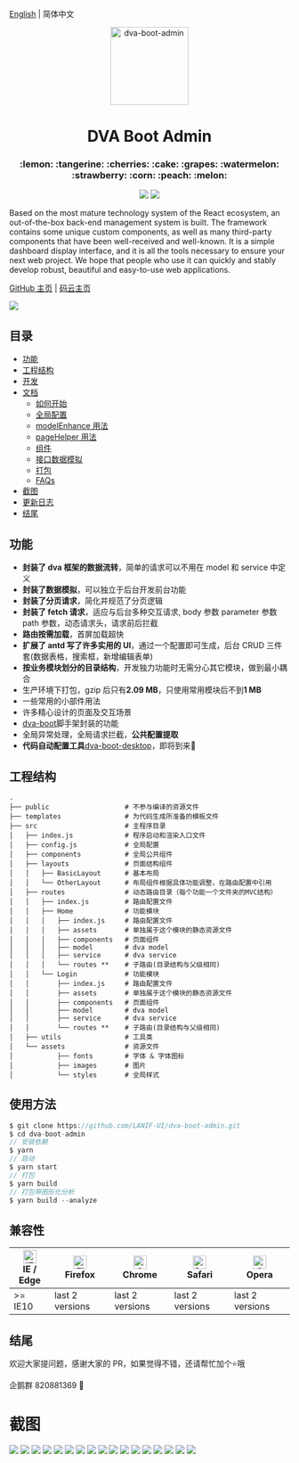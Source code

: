 [English](./README_en-US.md) | 简体中文

<p align="center">
    <img alt="dva-boot-admin" src="https://user-images.githubusercontent.com/1697158/49214902-8f888180-f402-11e8-8207-84d5cdf9d9bf.png" width="140">
</p>
<h1 align="center">DVA Boot Admin</h1>
<h3 align="center">:lemon: :tangerine: :cherries: :cake: :grapes: :watermelon: :strawberry: :corn: :peach: :melon:</h3>

<p align="center">
  <img src="https://img.shields.io/badge/license-MIT-brightgreen.svg">
  <img src="https://img.shields.io/badge/developing%20with-DVA%20BOOT%20ADMIN-2077ff.svg">
</p>

Based on the most mature technology system of the React ecosystem, an out-of-the-box back-end management system is built. The framework contains some unique custom components, as well as many third-party components that have been well-received and well-known. It is a simple dashboard display interface, and it is all the tools necessary to ensure your next web project. We hope that people who use it can quickly and stably develop robust, beautiful and easy-to-use web applications.

[GitHub 主页](https://github.com/LANIF-UI/dva-boot-admin) |
[码云主页](https://gitee.com/wiqi/dva-boot-admin)

![](https://ucarecdn.com/b296e689-19fd-46f5-863e-40c0d4ba7a61/1.jpg)

## 目录

- [功能](#feature)
- [工程结构](#structure)
- [开发](#usage)
- [文档](https://github.com/LANIF-UI/dva-boot-admin/blob/master/docs/index.md)
  - [如何开始](https://github.com/LANIF-UI/dva-boot-admin/blob/master/docs/start.md)
  - [全局配置](https://github.com/LANIF-UI/dva-boot-admin/blob/master/docs/config.md)
  - [modelEnhance 用法](https://github.com/LANIF-UI/dva-boot-admin/blob/master/docs/modelEnhance.md)
  - [pageHelper 用法](https://github.com/LANIF-UI/dva-boot-admin/blob/master/docs/pageHelper.md)
  - [组件](https://github.com/LANIF-UI/dva-boot-admin/blob/master/docs/components.md)
  - [接口数据模拟](https://github.com/LANIF-UI/dva-boot-admin/blob/master/docs/mock.md)
  - [打包](https://github.com/LANIF-UI/dva-boot-admin/blob/master/docs/build.md)
  - [FAQs](https://github.com/LANIF-UI/dva-boot-admin/blob/master/docs/faqs.md)
- [截图](#gallery)
- [更新日志](https://github.com/LANIF-UI/dva-boot-admin/blob/master/CHANGELOG.md)
- [结尾](#end)

## 功能

- **封装了 dva 框架的数据流转**，简单的请求可以不用在 model 和 service 中定义
- **封装了数据模拟**，可以独立于后台开发前台功能
- **封装了分页请求**，简化并规范了分页逻辑
- **封装了 fetch 请求**，适应与后台多种交互请求, body 参数 parameter 参数 path 参数，动态请求头，请求前后拦截
- **路由按需加载**，首屏加载超快
- **扩展了 antd 写了许多实用的 UI**，通过一个配置即可生成，后台 CRUD 三件套(数据表格，搜索框，新增编辑表单)
- **按业务模块划分的目录结构**，开发独力功能时无需分心其它模块，做到最小耦合
- 生产环境下打包，gzip 后只有**2.09 MB**，只使用常用模块后不到**1 MB**
- 一些常用的小部件用法
- 许多精心设计的页面及交互场景
- [dva-boot](https://github.com/LANIF-UI/dva-boot)脚手架封装的功能
- 全局异常处理，全局请求拦截，**公共配置提取**
- **代码自动配置工具**[dva-boot-desktop](https://github.com/LANIF-UI/dva-boot-desktop)，即将到来:tada:

## 工程结构

```
.
├── public                   # 不参与编译的资源文件
├── templates                # 为代码生成所准备的模板文件
├── src                      # 主程序目录
│   ├── index.js             # 程序启动和渲染入口文件
│   ├── config.js            # 全局配置
│   ├── components           # 全局公共组件
│   ├── layouts              # 页面结构组件
│   │   ├── BasicLayout      # 基本布局
│   │   └── OtherLayout      # 布局组件根据具体功能调整，在路由配置中引用
│   ├── routes               # 动态路由目录（每个功能一个文件夹的MVC结构）
│   │   ├── index.js         # 路由配置文件
│   │   ├── Home             # 功能模块
│   │   │   ├── index.js     # 路由配置文件
│   │   │   ├── assets       # 单独属于这个模块的静态资源文件
│   │   │   ├── components   # 页面组件
│   │   │   ├── model        # dva model
│   │   │   ├── service      # dva service
│   │   │   └── routes **    # 子路由(目录结构与父级相同)
│   │   └── Login            # 功能模块
│   │       ├── index.js     # 路由配置文件
│   │       ├── assets       # 单独属于这个模块的静态资源文件
│   │       ├── components   # 页面组件
│   │       ├── model        # dva model
│   │       ├── service      # dva service
│   │       └── routes **    # 子路由(目录结构与父级相同)
│   ├── utils                # 工具类
│   └── assets               # 资源文件
│           ├── fonts        # 字体 & 字体图标
│           ├── images       # 图片
│           └── styles       # 全局样式
```

## 使用方法

```javascript
$ git clone https://github.com/LANIF-UI/dva-boot-admin.git
$ cd dva-boot-admin
// 安装依赖
$ yarn
// 启动
$ yarn start
// 打包
$ yarn build
// 打包带图形化分析
$ yarn build --analyze
```

## 兼容性

| [<img src="https://raw.githubusercontent.com/alrra/browser-logos/master/src/edge/edge_48x48.png" alt="IE / Edge" width="24px" height="24px" />](http://godban.github.io/browsers-support-badges/)</br>IE / Edge | [<img src="https://raw.githubusercontent.com/alrra/browser-logos/master/src/firefox/firefox_48x48.png" alt="Firefox" width="24px" height="24px" />](http://godban.github.io/browsers-support-badges/)</br>Firefox | [<img src="https://raw.githubusercontent.com/alrra/browser-logos/master/src/chrome/chrome_48x48.png" alt="Chrome" width="24px" height="24px" />](http://godban.github.io/browsers-support-badges/)</br>Chrome | [<img src="https://raw.githubusercontent.com/alrra/browser-logos/master/src/safari/safari_48x48.png" alt="Safari" width="24px" height="24px" />](http://godban.github.io/browsers-support-badges/)</br>Safari | [<img src="https://raw.githubusercontent.com/alrra/browser-logos/master/src/opera/opera_48x48.png" alt="Opera" width="24px" height="24px" />](http://godban.github.io/browsers-support-badges/)</br>Opera |
| --------------------------------------------------------------------------------------------------------------------------------------------------------------------------------------------------------------- | ----------------------------------------------------------------------------------------------------------------------------------------------------------------------------------------------------------------- | ------------------------------------------------------------------------------------------------------------------------------------------------------------------------------------------------------------- | ------------------------------------------------------------------------------------------------------------------------------------------------------------------------------------------------------------- | --------------------------------------------------------------------------------------------------------------------------------------------------------------------------------------------------------- |
| >= IE10                                                                                                                                                                                                         | last 2 versions                                                                                                                                                                                                   | last 2 versions                                                                                                                                                                                               | last 2 versions                                                                                                                                                                                               | last 2 versions                                                                                                                                                                                           |

## 结尾

欢迎大家提问题，感谢大家的 PR，如果觉得不错，还请帮忙加个:star:哦

企鹅群 820881369 :penguin:

# 截图

![](https://ucarecdn.com/7602439b-fa79-4a57-a2f1-c4448710c1c2/14.jpg)
![](https://ucarecdn.com/4de73808-81bf-4fe9-a6a7-fb21000f0e56/banner.gif)
![](https://ucarecdn.com/f1f5cb8f-5209-4b91-beaf-e9c0e3e3737f/111.gif)
![](https://ucarecdn.com/fcfdbd3f-3d43-4a1e-a090-10038f92e1a6/13.jpg)
![](https://ucarecdn.com/6f9862ab-d9e6-4bda-9c6f-9b6a608ccc2a/12.jpg)
![](https://ucarecdn.com/fd93aad7-7963-4cbb-9ffd-4a09c44ee0a0/11.jpg)
![](https://ucarecdn.com/5440ec1c-f524-46ab-826b-742f20476ddf/15.jpg)
![](https://ucarecdn.com/2f35d9c3-d5e8-4519-bfbc-a0ee310e6817/2.jpg)
![](https://ucarecdn.com/eaef12d9-c878-4311-a539-cf53fd461280/3.jpg)
![](https://ucarecdn.com/e44e4383-d49c-46a6-a708-dbc5078d33f4/4.jpg)
![](https://ucarecdn.com/bef74a5c-fc05-4dcb-8512-7429971110c1/6.jpg)
![](https://ucarecdn.com/55cdf8da-37e0-4f19-b24f-00f00eddf5e1/5.jpg)
![](https://ucarecdn.com/890cae0d-dcde-48b4-9434-19e5fee2c883/9.jpg)
![](https://ucarecdn.com/54014eec-406b-437f-9356-f466a1a868ab/7.jpg)
![](https://ucarecdn.com/4e8c9b75-11df-4108-8437-bdb2627e3ebc/8.jpg)
![](https://ucarecdn.com/7831ce59-f412-4109-a75c-2b9f86b78c43/10.jpg)
![](https://ucarecdn.com/4cbe9623-30ef-4410-9740-9e03c2f4a84e/mobile1.gif)
